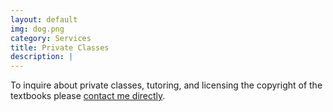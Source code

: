 ```yaml
---
layout: default
img: dog.png
category: Services
title: Private Classes
description: |
---
```


To inquire about private classes, tutoring, and licensing the copyright of the textbooks please <a href="#contact">contact me directly</a>.
